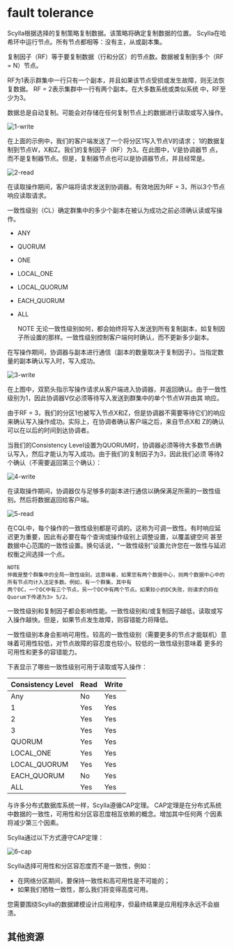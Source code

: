 # fault tolerance

Scylla根据选择的复制策略复制数据。该策略将确定复制数据的位置。 Scylla在哈希环中运行节点。所有节点都相等：没有主，从或副本集。

复制因子（RF）等于要复制数据（行和分区）的节点数。数据被复制到多个（RF = N）节点。

RF为1表示群集中一行只有一个副本，并且如果该节点受损或发生故障，则无法恢复数据。 RF = 2表示集群中一行有两个副本。在大多数系统或类似系统
中，RF至少为3。

数据总是自动复制。可能会对存储在任何复制节点上的数据进行读取或写入操作。

![1-write](/scylla/images/1-write_op_RF_31.jpg)

在上面的示例中，我们的客户端发送了一个将分区1写入节点V的请求； 1的数据复制到节点W，X和Z。我们的复制因子（RF）为3。在此图中，V是协调器节
点，而不是复制器节点。但是，复制器节点也可以是协调器节点，并且经常是。

![2-read](/scylla/images/2-read_op_RF_3.jpg)

在读取操作期间，客户端将请求发送到协调器。有效地因为RF = 3，所以3个节点响应读取请求。

一致性级别（CL）确定群集中的多少个副本在被认为成功之前必须确认读或写操作。

* ANY
* QUORUM
* ONE
* LOCAL_ONE
* LOCAL_QUORUM
* EACH_QUORUM
* ALL


    NOTE
    无论一致性级别如何，都会始终将写入发送到所有复制副本，如复制因子所设置的那样。一致性级别控制客户端何时确认，而不更新多少副本。
    
在写操作期间，协调器与副本进行通信（副本的数量取决于复制因子）。当指定数量的副本确认写入时，写入成功。

![3-write](/scylla/images/3-write_op_RF_3_CL_1.jpg)

在上图中，双箭头指示写操作请求从客户端进入协调器，并返回确认。由于一致性级别为1，因此协调器V仅必须等待写入发送到群集中的单个节点W并由其
响应。

由于RF = 3，我们的分区1也被写入节点X和Z，但是协调器不需要等待它们的响应来确认写入操作成功。实际上，在协调者确认客户端之后，来自节点X和
Z的确认可以在以后的时间到达协调者。

当我们的Consistency Level设置为QUORUM时，协调器必须等待大多数节点确认写入，然后才能认为写入成功。由于我们的复制因子为3，因此我们必须
等待2个确认（不需要返回第三个确认）：

![4-write](/scylla/images/4-write_op_RF_3_CL_Quorum.jpg)

在读取操作期间，协调器仅与足够多的副本进行通信以确保满足所需的一致性级别。然后将数据返回给客户端。


![5-read](/scylla/images/5-read_op_RF_3_CL_2.jpg)

在CQL中，每个操作的一致性级别都是可调的。这称为可调一致性。有时响应延迟更为重要，因此有必要在每个查询或操作级别上调整设置，以覆盖键空间
甚至数据中心范围的一致性设置。换句话说，“一致性级别”设置允许您在一致性与延迟权衡之间选择一个点。


    NOTE
    仲裁是整个群集中的全局一致性级别。这意味着，如果您有两个数据中心，则两个数据中心中的所有节点均计入法定多数。例如，有一个群集，其中有
    两个DC，一个DC中有三个节点，另一个DC中有两个节点。如果较小的DC失败，则请求仍将在Quorum下传递为3> 5/2。

一致性级别和复制因子都会影响性能。一致性级别和/或复制因子越低，读取或写入操作越快。但是，如果节点发生故障，则容错能力将降低。


一致性级别本身会影响可用性。较高的一致性级别（需要更多的节点才能联机）意味着可用性较低，对节点故障的容忍度也较小。较低的一致性级别意味着
更多的可用性和更多的容错能力。

下表显示了哪些一致性级别可用于读取或写入操作：

Consistency Level	| Read	| Write
:--- | :--- | :---
Any	|No	|Yes
1	|Yes	|Yes
2	|Yes	|Yes
3	|Yes	|Yes
QUORUM	|Yes	|Yes
LOCAL_ONE	|Yes	|Yes
LOCAL_QUORUM	|Yes	|Yes
EACH_QUORUM	|No	|Yes
ALL	|Yes	|Yes

与许多分布式数据库系统一样，Scylla遵循CAP定理。 CAP定理是在分布式系统中数据的一致性，可用性和分区容忍度相互依赖的概念。增加其中任何两
个因素将减少第三个因素。

Scylla通过以下方式遵守CAP定理：

![6-cap](/scylla/images/6-CAP_Theorem.jpg)

Scylla选择可用性和分区容忍度而不是一致性，例如：

* 在网络分区期间，要保持一致性和高可用性是不可能的；
* 如果我们牺牲一致性，那么我们将变得高度可用。

您需要围绕Scylla的数据建模设计应用程序，但最终结果是应用程序永远不会崩溃。

## 其他资源

